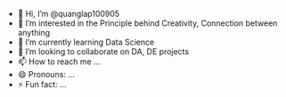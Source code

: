 - 👋 Hi, I’m @quanglap100905
- 👀 I’m interested in the Principle behind Creativity, Connection between anything
- 🌱 I’m currently learning Data Science
- 💞️ I’m looking to collaborate on DA, DE projects
- 📫 How to reach me ...
- 😄 Pronouns: ...
- ⚡ Fun fact: ...

<!---
quanglap100905/quanglap100905 is a ✨ special ✨ repository because its `README.md` (this file) appears on your GitHub profile.
You can click the Preview link to take a look at your changes.
--->
